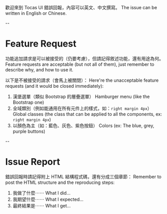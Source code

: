 歡迎來到 Tocas UI 錯誤回報，內容可以英文、中文撰寫。
The issue can be written in English or Chinese.

--

# Feature Request

功能追加請求是可以被接受的（仍要考慮），但請記得敘述功能，還有用途為何。
Feature requests are acceptable (but not all of them), just remember to describe why, and how to use it.

以下是不被接受的請求（會馬上被關閉）：
Here're the unacceptable feature requests (and it would be closed immediately):

1. 漢堡選單（類似 Bootstrap 的層疊選單）
   Hamburger menu (like the Bootstrap one)
2. 全域類別（例如能通用在所有元件上的樣式，如：`right margin 4px`）
   Global classes (the class that can be applied to all the components, ex: `right margin 4px`)
3. 以顏色為主（如：藍色、灰色、紫色按鈕）
   Colors (ex: The blue, grey, purple buttons)
   
--

# Issue Report

錯誤回報時請記得附上 HTML 結構程式碼，還有分成三個章節：
Remember to post the HTML structure and the reproducing steps:

1. 我做了什麼⋯⋯
   What I did... 
2. 我期望什麼⋯⋯
   What I expected...
3. 最終結果是⋯⋯
   What I get...
